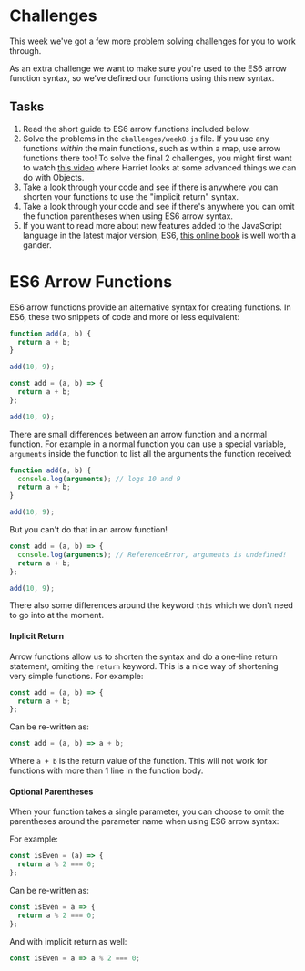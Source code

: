 # Challenges

This week we've got a few more problem solving challenges for you to work through.

As an extra challenge we want to make sure you're used to the ES6 arrow function syntax, so we've defined our functions using this new syntax.

## Tasks

1. Read the short guide to ES6 arrow functions included below.
2. Solve the problems in the `challenges/week8.js` file. If you use any functions _within_ the main functions, such as within a map, use arrow functions there too! To solve the final 2 challenges, you might first want to watch [this video](https://storage.googleapis.com/tech-returners-course/JavaScript_Challenges/advanced_objects.mp4) where Harriet looks at some advanced things we can do with Objects.
3. Take a look through your code and see if there is anywhere you can shorten your functions to use the "implicit return" syntax.
4. Take a look through your code and see if there's anywhere you can omit the function parentheses when using ES6 arrow syntax.
5. If you want to read more about new features added to the JavaScript language in the latest major version, ES6, [this online book](http://exploringjs.com/es6/) is well worth a gander.

# ES6 Arrow Functions

ES6 arrow functions provide an alternative syntax for creating functions. In ES6, these two snippets of code and more or less equivalent:

```javascript
function add(a, b) {
  return a + b;
}

add(10, 9);
```

```javascript
const add = (a, b) => {
  return a + b;
};

add(10, 9);
```

There are small differences between an arrow function and a normal function. For example in a normal function you can use a special variable, `arguments` inside the function to list all the arguments the function received:

```javascript
function add(a, b) {
  console.log(arguments); // logs 10 and 9
  return a + b;
}

add(10, 9);
```

But you can't do that in an arrow function!

```javascript
const add = (a, b) => {
  console.log(arguments); // ReferenceError, arguments is undefined!
  return a + b;
};

add(10, 9);
```

There also some differences around the keyword `this` which we don't need to go into at the moment.

#### Inplicit Return

Arrow functions allow us to shorten the syntax and do a one-line return statement, omiting the `return` keyword. This is a nice way of shortening very simple functions. For example:

```javascript
const add = (a, b) => {
  return a + b;
};
```

Can be re-written as:

```javascript
const add = (a, b) => a + b;
```

Where `a + b` is the return value of the function. This will not work for functions with more than 1 line in the function body.

#### Optional Parentheses

When your function takes a single parameter, you can choose to omit the parentheses around the parameter name when using ES6 arrow syntax:

For example:

```javascript
const isEven = (a) => {
  return a % 2 === 0;
};
```

Can be re-written as:

```javascript
const isEven = a => {
  return a % 2 === 0;
};
```

And with implicit return as well:

```javascript
const isEven = a => a % 2 === 0;
```
